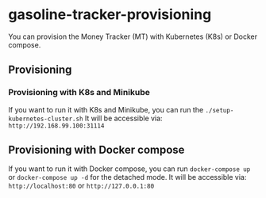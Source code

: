 # gasoline-tracker-provisioning

You can provision the Money Tracker (MT) with Kubernetes (K8s) or Docker compose.

## Provisioning

### Provisioning with K8s and Minikube
If you want to run it with K8s and Minikube, you can run the `./setup-kubernetes-cluster.sh`
It will be accessible via: `http://192.168.99.100:31114`

## Provisioning with Docker compose
If you want to run it with Docker compose, you can run `docker-compose up` or `docker-compose up -d` for the detached mode.
It will be accessible via: `http://localhost:80` or `http://127.0.0.1:80`
